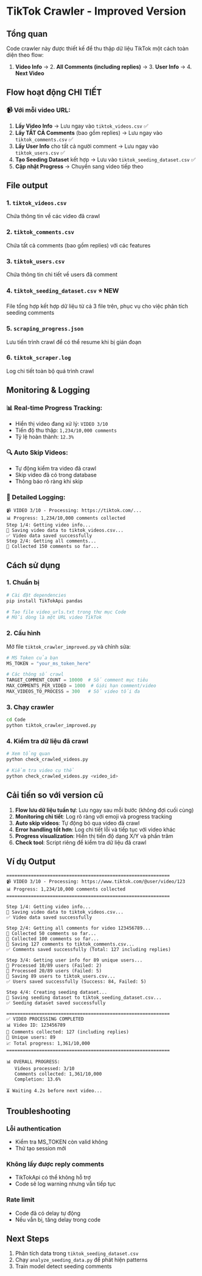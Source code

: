 # TikTok Crawler - Improved Version

## Tổng quan

Code crawler này được thiết kế để thu thập dữ liệu TikTok một cách toàn diện theo flow:
1. **Video Info** → 2. **All Comments (including replies)** → 3. **User Info** → 4. **Next Video**

## Flow hoạt động CHI TIẾT

### 📹 Với mỗi video URL:

1. **Lấy Video Info** → Lưu ngay vào `tiktok_videos.csv` ✅
2. **Lấy TẤT CẢ Comments** (bao gồm replies) → Lưu ngay vào `tiktok_comments.csv` ✅
3. **Lấy User Info** cho tất cả người comment → Lưu ngay vào `tiktok_users.csv` ✅
4. **Tạo Seeding Dataset** kết hợp → Lưu vào `tiktok_seeding_dataset.csv` ✅
5. **Cập nhật Progress** → Chuyển sang video tiếp theo

## File output

### 1. `tiktok_videos.csv`
Chứa thông tin về các video đã crawl

### 2. `tiktok_comments.csv`
Chứa tất cả comments (bao gồm replies) với các features

### 3. `tiktok_users.csv`
Chứa thông tin chi tiết về users đã comment

### 4. `tiktok_seeding_dataset.csv` ⭐ NEW
File tổng hợp kết hợp dữ liệu từ cả 3 file trên, phục vụ cho việc phân tích seeding comments

### 5. `scraping_progress.json`
Lưu tiến trình crawl để có thể resume khi bị gián đoạn

### 6. `tiktok_scraper.log`
Log chi tiết toàn bộ quá trình crawl

## Monitoring & Logging

### 📊 Real-time Progress Tracking:
- Hiển thị video đang xử lý: `VIDEO 3/10`
- Tiến độ thu thập: `1,234/10,000 comments`
- Tỷ lệ hoàn thành: `12.3%`

### 🔍 Auto Skip Videos:
- Tự động kiểm tra video đã crawl
- Skip video đã có trong database
- Thông báo rõ ràng khi skip

### 📝 Detailed Logging:
```
📹 VIDEO 3/10 - Processing: https://tiktok.com/...
📊 Progress: 1,234/10,000 comments collected
Step 1/4: Getting video info...
💾 Saving video data to tiktok_videos.csv...
✅ Video data saved successfully
Step 2/4: Getting all comments...
📝 Collected 150 comments so far...
```

## Cách sử dụng

### 1. Chuẩn bị
```bash
# Cài đặt dependencies
pip install TikTokApi pandas

# Tạo file video_urls.txt trong thư mục Code
# Mỗi dòng là một URL video TikTok
```

### 2. Cấu hình
Mở file `tiktok_crawler_improved.py` và chỉnh sửa:
```python
# MS Token của bạn
MS_TOKEN = "your_ms_token_here"

# Các thông số crawl
TARGET_COMMENT_COUNT = 10000  # Số comment mục tiêu
MAX_COMMENTS_PER_VIDEO = 1000  # Giới hạn comment/video
MAX_VIDEOS_TO_PROCESS = 300   # Số video tối đa
```

### 3. Chạy crawler
```bash
cd Code
python tiktok_crawler_improved.py
```

### 4. Kiểm tra dữ liệu đã crawl
```bash
# Xem tổng quan
python check_crawled_videos.py

# Kiểm tra video cụ thể
python check_crawled_videos.py <video_id>
```

## Cải tiến so với version cũ

1. **Flow lưu dữ liệu tuần tự**: Lưu ngay sau mỗi bước (không đợi cuối cùng)
2. **Monitoring chi tiết**: Log rõ ràng với emoji và progress tracking
3. **Auto skip videos**: Tự động bỏ qua video đã crawl
4. **Error handling tốt hơn**: Log chi tiết lỗi và tiếp tục với video khác
5. **Progress visualization**: Hiển thị tiến độ dạng X/Y và phần trăm
6. **Check tool**: Script riêng để kiểm tra dữ liệu đã crawl

## Ví dụ Output

```
============================================================
📹 VIDEO 3/10 - Processing: https://www.tiktok.com/@user/video/123
📊 Progress: 1,234/10,000 comments collected
============================================================

Step 1/4: Getting video info...
💾 Saving video data to tiktok_videos.csv...
✅ Video data saved successfully

Step 2/4: Getting all comments for video 123456789...
📝 Collected 50 comments so far...
📝 Collected 100 comments so far...
💾 Saving 127 comments to tiktok_comments.csv...
✅ Comments saved successfully (Total: 127 including replies)

Step 3/4: Getting user info for 89 unique users...
👥 Processed 10/89 users (Failed: 2)
👥 Processed 20/89 users (Failed: 5)
💾 Saving 89 users to tiktok_users.csv...
✅ Users saved successfully (Success: 84, Failed: 5)

Step 4/4: Creating seeding dataset...
💾 Saving seeding dataset to tiktok_seeding_dataset.csv...
✅ Seeding dataset saved successfully

============================================================
✅ VIDEO PROCESSING COMPLETED
📊 Video ID: 123456789
📝 Comments collected: 127 (including replies)
👥 Unique users: 89
📈 Total progress: 1,361/10,000
============================================================

📊 OVERALL PROGRESS:
   Videos processed: 3/10
   Comments collected: 1,361/10,000
   Completion: 13.6%

⏳ Waiting 4.2s before next video...
```

## Troubleshooting

### Lỗi authentication
- Kiểm tra MS_TOKEN còn valid không
- Thử tạo session mới

### Không lấy được reply comments
- TikTokApi có thể không hỗ trợ
- Code sẽ log warning nhưng vẫn tiếp tục

### Rate limit
- Code đã có delay tự động
- Nếu vẫn bị, tăng delay trong code

## Next Steps

1. Phân tích data trong `tiktok_seeding_dataset.csv`
2. Chạy `analyze_seeding_data.py` để phát hiện patterns
3. Train model detect seeding comments 